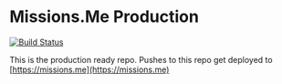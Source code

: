 # Missions.Me Production

[![Build Status](https://travis-ci.org/missions-me/missions.svg?branch=master)](https://travis-ci.org/missions-me/missions)

This is the production ready repo. Pushes to this repo get deployed to [https://missions.me](https://missions.me) 
